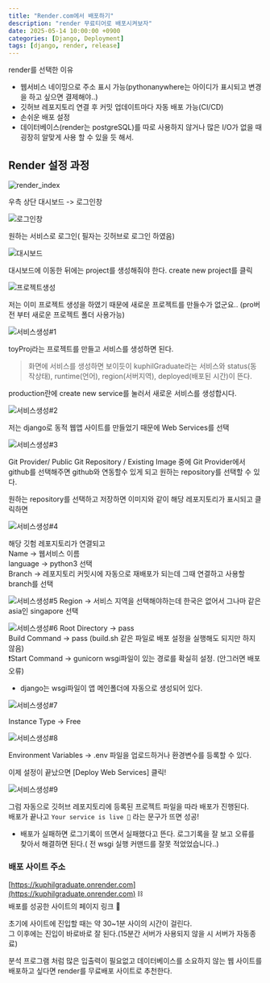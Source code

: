 ```yaml
---
title: "Render.com에서 배포하기"
description: "render 무료티어로 배포시켜보자"
date: 2025-05-14 10:00:00 +0900
categories: [Django, Deployment]
tags: [django, render, release]
---
```



render를 선택한 이유

- 웹서비스 네이밍으로 주소 표시 가능(pythonanywhere는 아이디가 표시되고 변경을 하고 싶으면 결제해야..)
- 깃허브 레포지토리 연결 후 커밋 업데이트마다 자동 배포 가능(CI/CD)
- 손쉬운 배포 설정
- 데이터베이스(render는 postgreSQL)를 따로 사용하지 않거나 많은 I/O가 없을 때 굉장히 알맞게 사용 할 수 있을 듯 해서.


## Render 설정 과정

![render_index](https://github.com/user-attachments/assets/6f3a0135-240c-4054-a918-a843f85654e9)

우측 상단 대시보드 -> 로그인창

![로그인창](https://github.com/user-attachments/assets/c3b1ba35-c7d4-4f36-ae5a-0fe6edad11f7)

원하는 서비스로 로그인( 필자는 깃허브로 로그인 하였음)

![대시보드](https://github.com/user-attachments/assets/5445b407-0596-4f94-8348-062205f2a643)

대시보드에 이동한 뒤에는 project를 생성해줘야 한다.
create new project를 클릭

![프로젝트생성](https://github.com/user-attachments/assets/3f5ff707-7ba1-42d2-943f-c84a3d2e83d1)

저는 이미 프로젝트 생성을 하였기 때문에 새로운 프로젝트를 만들수가 없군요..
(pro버전 부터 새로운 프로젝트 폴더 사용가능)

![서비스생성#1](https://github.com/user-attachments/assets/5344b4d1-c31e-4702-bdfc-f83d07cc10b1)

toyProj라는 프로젝트를 만들고 서비스를 생성하면 된다.

> 화면에 서비스를 생성하면 보이듯이 kuphilGraduate라는 서비스와 status(동작상태), runtime(언어), region(서버지역), deployed(배포된 시간)이 뜬다.


production란에 create new service를 눌러서 새로운 서비스를 생성합시다.

![서비스생성#2](https://github.com/user-attachments/assets/2675473e-aea0-42eb-866b-1619182df321)

저는 django로 동적 웹앱 사이트를 만들었기 때문에 Web Services를 선택

![서비스생성#3](https://github.com/user-attachments/assets/14efdc22-3e45-475e-80d1-40fbc01ad0ac)

Git Provider/ Public Git Repository / Existing Image
중에 Git Provider에서 github를 선택해주면 github와 연동할수 있게 되고 원하는 repository를 선택할 수 있다.

원하는 repository를 선택하고 저장하면 이미지와 같이 해당 레포지토리가 표시되고 클릭하면

![서비스생성#4](https://github.com/user-attachments/assets/72fd3450-4855-4585-a198-6f61ebc9d819)

해당 깃험 레포지토리가 연결되고  
Name ->  웹서비스 이름  
language -> python3 선택  
Branch -> 레포지토리 커밋시에 자동으로 재배포가 되는데 그때 연결하고 사용할 branch를 선택

![서비스생성#5](https://github.com/user-attachments/assets/342300d3-e962-40af-a6dc-a73242cde886)
Region -> 서비스 지역을 선택해야하는데 한국은 없어서 그나마 같은 asia인 singapore 선택

![서비스생성#6](https://github.com/user-attachments/assets/32450ffe-1050-4370-81d0-bd5c3236ecf4)
Root Directory -> pass  
Build Command -> pass (build.sh 같은 파일로 배포 설정을 실행해도 되지만 하지 않음)  
❗️Start Command -> gunicorn wsgi파일이 있는 경로를 확실히 설정. (안그러면 배포오류)
* django는 wsgi파일이 앱 메인폴더에 자동으로 생성되어 있다.


![서비스생성#7](https://github.com/user-attachments/assets/cc8bc863-5a55-433c-be38-cb71790d8ffa)

Instance Type -> Free  

![서비스생성#8](https://github.com/user-attachments/assets/8b0e51a9-cb63-4598-8b4c-0ab05237925b)

Environment Variables -> .env 파일을 업로드하거나 환경변수를 등록할 수 있다. 

이제 설정이 끝났으면 [Deploy Web Services] 클릭!


![서비스생성#9](https://github.com/user-attachments/assets/c52ea806-bc38-4032-8d37-ab0dfb90b086)

그럼 자동으로 깃허브 레포지토리에 등록된 프로젝트 파일을 따라 배포가 진행된다.  
배포가 끝나고 `Your service is live 🎉` 라는 문구가 뜨면 성공!

* 배포가 실패하면 로그기록이 뜨면서 실패했다고 뜬다. 로그기록을 잘 보고 오류를 찾아서 해결하면 된다.( 전 wsgi 실행 커맨드를 잘못 적었었습니다..)

### 배포 사이트 주소

[https://kuphilgraduate.onrender.com](https://kuphilgraduate.onrender.com) ⛓️  
배포를 성공한 사이트의 페이지 링크 🎉

초기에 사이트에 진입할 때는 약 30~1분 사이의 시간이 걸린다.  
그 이후에는 진입이 바로바로 잘 된다.(15분간 서버가 사용되지 않을 시 서버가 자동종료)



분석 프로그램 처럼 많은 입출력이 필요없고 데이터베이스를 소요하지 않는 웹 사이트를 배포하고 싶다면 render를 무료배포 사이트로 추천한다.

